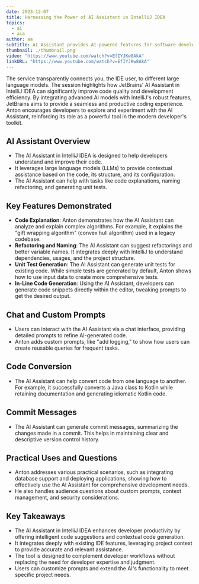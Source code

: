 ```yaml
---
date: 2023-12-07
title: Harnessing the Power of AI Assistant in IntelliJ IDEA
topics:
  - ai
  - aia
author: aa
subtitle: AI Assistant provides AI-powered features for software development based on the JetBrains AI service.
thumbnail: ./thumbnail.png
video: "https://www.youtube.com/watch?v=EfIYJKw8AkA"
linkURL: "https://www.youtube.com/watch?v=EfIYJKw8AkA"
---
```


The service transparently connects you, the IDE user, to different large language models. The session highlights how JetBrains' AI Assistant in IntelliJ IDEA can significantly improve code quality and development efficiency. By integrating advanced AI models with IntelliJ's robust features, JetBrains aims to provide a seamless and productive coding experience. Anton encourages developers to explore and experiment with the AI Assistant, reinforcing its role as a powerful tool in the modern developer's toolkit.

## AI Assistant Overview

- The AI Assistant in IntelliJ IDEA is designed to help developers understand and improve their code.
- It leverages large language models (LLMs) to provide contextual assistance based on the code, its structure, and its configuration.
- The AI Assistant can help with tasks like code explanations, naming refactoring, and generating unit tests.

## Key Features Demonstrated

- **Code Explanation**: Anton demonstrates how the AI Assistant can analyze and explain complex algorithms. For example, it explains the "gift wrapping algorithm" (convex hull algorithm) used in a legacy codebase.
- **Refactoring and Naming**: The AI Assistant can suggest refactorings and better variable names. It integrates deeply with IntelliJ to understand dependencies, usages, and the project structure.
- **Unit Test Generation**: The AI Assistant can generate unit tests for existing code. While simple tests are generated by default, Anton shows how to use input data to create more comprehensive tests.
- **In-Line Code Generation**: Using the AI Assistant, developers can generate code snippets directly within the editor, tweaking prompts to get the desired output.

## Chat and Custom Prompts

- Users can interact with the AI Assistant via a chat interface, providing detailed prompts to refine AI-generated code.
- Anton adds custom prompts, like "add logging," to show how users can create reusable queries for frequent tasks.

## Code Conversion

- The AI Assistant can help convert code from one language to another. For example, it successfully converts a Java class to Kotlin while retaining documentation and generating idiomatic Kotlin code.

## Commit Messages

- The AI Assistant can generate commit messages, summarizing the changes made in a commit. This helps in maintaining clear and descriptive version control history.

## Practical Uses and Questions

- Anton addresses various practical scenarios, such as integrating database support and deploying applications, showing how to effectively use the AI Assistant for comprehensive development needs.
- He also handles audience questions about custom prompts, context management, and security considerations.

## Key Takeaways

- The AI Assistant in IntelliJ IDEA enhances developer productivity by offering intelligent code suggestions and contextual code generation.
- It integrates deeply with existing IDE features, leveraging project context to provide accurate and relevant assistance.
- The tool is designed to complement developer workflows without replacing the need for developer expertise and judgment.
- Users can customize prompts and extend the AI's functionality to meet specific project needs.
